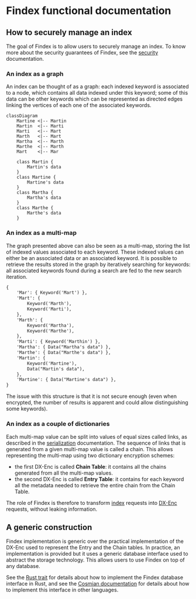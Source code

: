 # Findex functional documentation

## How to securely manage an index

The goal of Findex is to allow users to securely manage an index. To know more
about the security guarantees of Findex, see the [security][sec_doc]
documentation.

### An index as a graph

An index can be thought of as a graph: each indexed keyword is associated to a
node, which contains all data indexed under this keyword; some of this data can
be other keywords which can be represented as directed edges linking the
vertices of each one of the associated keywords.

```mermaid
classDiagram
    Martine <|-- Martin
    Martin  <|-- Marti
    Marti   <|-- Mart
    Marth   <|-- Mart
    Martha  <|-- Marth
    Marthe  <|-- Marth
    Mart    <|-- Mar

    class Martin {
        Martin's data
    }
    class Martine {
        Martine's data
    }
    class Martha {
        Martha's data
    }
    class Marthe {
        Marthe's data
    }
```

### An index as a multi-map

The graph presented above can also be seen as a multi-map, storing the list of
indexed values associated to each keyword. These indexed values can either be
an associated data or an associated keyword. It is possible to retrieve the
results stored in the graph by iteratively searching for keywords: all
associated keywords found during a search are fed to the new search iteration.

```txt
{
    'Mar': { Keyword('Mart') },
    'Mart': {
        Keyword('Marth'),
        Keyword('Marti'),
    },
    'Marth': {
        Keyword('Martha'),
        Keyword('Marthe'),
    },
    'Marti': { Keyword('Marthin') },
    'Martha': { Data("Martha's data") },
    'Marthe': { Data("Marthe's data") },
    'Martin': {
        Keyword('Martine'),
        Data("Martin's data"),
    },
    'Martine': { Data("Martine's data") },
}
```

The issue with this structure is that it is not secure enough (even when
encrypted, the number of results is apparent and could allow distinguishing
some keywords).

### An index as a couple of dictionaries

Each multi-map value can be split into values of equal sizes called links, as
described in the [serialization][serialization_doc] documentation. The sequence
of links that is generated from a given multi-map value is called a chain. This
allows representing the multi-map using two dictionary encryption schemes:

- the first DX-Enc is called **Chain Table**: it contains all the chains
  generated from all the multi-map values.
- the second DX-Enc is called **Entry Table**: it contains for each keyword all
  the metadata needed to retrieve the entire chain from the Chain Table.

The role of Findex is therefore to transform [index][index_trait] requests into
[DX-Enc][edx_trait] requests, without leaking information.

## A generic construction

Findex implementation is generic over the practical implementation of the
DX-Enc used to represent the Entry and the Chain tables. In practice, an
implementation is provided but it uses a generic database interface used to
abstract the storage technology. This allows users to use Findex on top of any
database.

See the [Rust trait][db_interface] for details about how to implement the
Findex database interface in Rust, and see the [Cosmian documentation][pub_doc]
for details about how to implement this interface in other languages.

<!--
   -# References
   -->

[pub_doc]: https://docs.cosmian.com/cloudproof_encryption/encrypted_search/ "Findex documentation on docs.cosmian.com"
[sec_doc]: security.md "Security documentation"
[serialization_doc]: serialization.md "Index serialization documentation"
[index_trait]: ../src/index/mod.rs#L33 "Index trait"
[edx_trait]: ../src/edx/mod.rs#L31 "DX-Enc trait"
[db_interface]: ../src/edx/mod.rs#L102 "Findex database interface"
